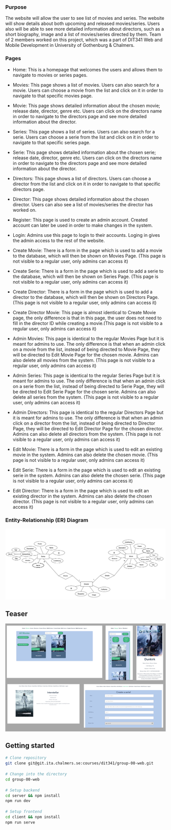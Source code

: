 
### Purpose

The website will allow the user to see list of movies and series. The website will show details about both upcoming and released movies/series. Users also will be able to see more detailed information about directors, such as a short biography, image and a list of movies/series directed by them. Team of 2 members worked on this project, which was a part of DIT341 Web and Mobile Development in University of Gothenburg & Chalmers.

### Pages

- Home: This is a homepage that welcomes the users and allows them to navigate to movies or series pages.

- Movies: This page shows a list of movies. Users can also search for a movie. Users can choose a movie from the list and click on it in order to navigate to that specific movies page.

- Movie: This page shows detailed information about the chosen movie; release date, director, genre etc. Users can click on the directors name in order to navigate to the directors page and see more detailed information about the director.

- Series: This page shows a list of series. Users can also search for a serie. Users can choose a serie from the list and click on it in order to navigate to that specific series page.

- Serie: This page shows detailed information about the chosen serie; release date, director, genre etc. Users can click on the directors name in order to navigate to the directors page and see more detailed information about the director.

- Directors: This page shows a list of directors. Users can choose a director from the list and click on it in order to navigate to that specific directors page.

- Director: This page shows detailed information about the chosen director. Users can also see a list of movies/series the director has worked on.

- Register: This page is used to create an admin account. Created account can later be used in order to make changes in the system.

- Login: Admins use this page to login to their accounts. Loging in gives the admin access to the rest of the website.

- Create Movie: There is a form in the page which is used to add a movie to the database, which will then be shown on Movies Page. (This page is not visible to a regular user, only admins can access it)

- Create Serie: There is a form in the page which is used to add a serie to the database, which will then be shown on Series Page. (This page is not visible to a regular user, only admins can access it)

- Create Director: There is a form in the page which is used to add a director to the database, which will then be shown on Directors Page. (This page is not visible to a regular user, only admins can access it)

- Create Director Movie: This page is almost identical to Create Movie page, the only difference is that in this page, the user does not need to fill in the director ID while creating a movie.(This page is not visible to a regular user, only admins can access it)

- Admin Movies: This page is identical to the regular Movies Page but it is meant for admins to use. The only difference is that when an admin click on a movie from the list, instead of being directed to Movie Page, they will be directed to Edit Movie Page for the chosen movie. Admins can also delete all movies from the system. (This page is not visible to a regular user, only admins can access it)

- Admin Series: This page is identical to the regular Series Page but it is meant for admins to use. The only difference is that when an admin click on a serie from the list, instead of being directed to Serie Page, they will be directed to Edit Serie Page for the chosen serie. Admins can also delete all series from the system. (This page is not visible to a regular user, only admins can access it)

- Admin Directors: This page is identical to the regular Directors Page but it is meant for admins to use. The only difference is that when an admin click on a director from the list, instead of being directed to Director Page, they will be directed to Edit Director Page for the chosen director. Admins can also delete all directors from the system. (This page is not visible to a regular user, only admins can access it)

- Edit Movie: There is a form in the page which is used to edit an existing movie in the system. Admins can also delete the chosen movie. (This page is not visible to a regular user, only admins can access it)

- Edit Serie: There is a form in the page which is used to edit an existing serie in the system. Admins can also delete the chosen serie. (This page is not visible to a regular user, only admins can access it)

- Edit Director: There is a form in the page which is used to edit an existing director in the system. Admins can also delete the chosen director. (This page is not visible to a regular user, only admins can access it)

### Entity-Relationship (ER) Diagram

![ER Diagram](./images/er_diagram.png)

## Teaser 

![Teaser](./images/teaser.png)


## Getting started

```bash
# Clone repository
git clone git@git.ita.chalmers.se:courses/dit341/group-00-web.git

# Change into the directory
cd group-00-web

# Setup backend
cd server && npm install
npm run dev

# Setup frontend
cd client && npm install
npm run serve
```
